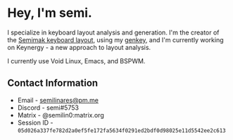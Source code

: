 # Hey, I'm semi.
I specialize in keyboard layout analysis and generation. I'm the creator of the [Semimak keyboard layout](https://semilin.github.io/semimak), using my [genkey](https://github.com/semilin/genkey), and I'm currently working on Keynergy - a new approach 
to layout analysis.

I currently use Void Linux, Emacs, and BSPWM.

## Contact Information
* Email - semilinares@pm.me
* Discord - semi#5753
* Matrix - @semilin0:matrix.org
* Session ID - `05d026a337fe782d2a0ef5fe172fa5634f0291ed2bdf0d98025e11d5542ee2c613`
